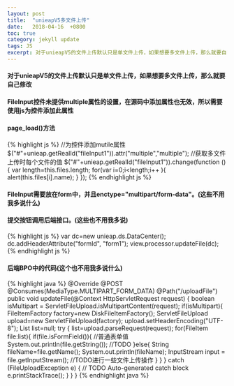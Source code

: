 ```yaml
---
layout: post
title:  "unieapV5多文件上传"
date:   2018-04-16  +0800
toc: true
category: jekyll update
tags: JS
excerpt: 对于unieapV5的文件上传默认只是单文件上传，如果想要多文件上传，那么就要自己修改
---
```

#### 对于unieapV5的文件上传默认只是单文件上传，如果想要多文件上传，那么就要自己修改
#### FileInput控件未提供multiple属性的设置，在源码中添加属性也无效，所以需要使用js为控件添加此属性
#### page_load()方法
{% highlight js %}
//为控件添加mutile属性
$("#"+unieap.getRealId("fileInput1")).attr("multiple","multiple");
//获取多文件上传时每个文件的值
$("#"+unieap.getRealId("fileInput1")).change(function () {
	var length=this.files.length;
	for(var i=0;i<length;i++ ){
		alert(this.files[i].name);
	}
});
{% endhighlight js %}

#### FileInput需要放在form中，并且enctype="multipart/form-data"。(这些不用我多说什么)
#### 提交按钮调用后端接口。(这些也不用我多说)
{% highlight js %}
var dc=new unieap.ds.DataCenter();
dc.addHeaderAttribute("formId", "form1");
view.processor.updateFile(dc);
{% endhighlight js %}

#### 后端BPO中的代码(这个也不用我多说什么)
{% highlight java %}
@Override
@POST
@Consumes(MediaType.MULTIPART_FORM_DATA)
@Path("/uploadFile")
public void updateFile(@Context HttpServletRequest request) {
	boolean isMultipart = ServletFileUpload.isMultipartContent(request);
	if(isMultipart){
		FileItemFactory factory=new DiskFileItemFactory();
		ServletFileUpload upload=new ServletFileUpload(factory);
		upload.setHeaderEncoding("UTF-8");
		List<FileItem> list=null;
		try {
			list=upload.parseRequest(request);
			for(FileItem file:list){
				if(file.isFormField()){
			//普通表单值
			System.out.println(file.getString());
			//TODO
				}else{
					String fileName=file.getName();
					System.out.println(fileName);
			InputStream input = file.getInputStream();
			//TODO进行一些文件上传操作
				}
			}
		} catch (FileUploadException e) {
			// TODO Auto-generated catch block
			e.printStackTrace();
		}
	}
}
{% endhighlight java %}